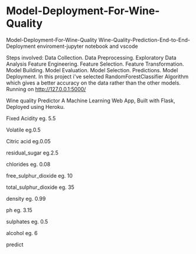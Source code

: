 # Model-Deployment-For-Wine-Quality
Model-Deployment-For-Wine-Quality
Wine-Quality-Prediction-End-to-End-Deployment enviroment-jupyter notebook and vscode

Steps involved: Data Collection. Data Preprocessing. Exploratory Data Analysis Feature Engineering. Feature Selection. Feature Transformation. Model Building. Model Evaluation. Model Selection. Predictions. Model Deployment. In this project i've selected RandomForestClassifier Algorithm which gives a better accuracy on the data rather than the other models. Running on http://127.0.0.1:5000/

Wine quality Predictor A Machine Learning Web App, Built with Flask, Deployed using Heroku.

Fixed Acidity eg. 5.5

Volatile eg.0.5

Citric acid eg.0.05

residual_sugar eg.2.5

chlorides eg. 0.08

free_sulphur_dioxide eg. 10

total_sulphur_dioxide eg. 35

density eg. 0.99

ph eg. 3.15

sulphates eg. 0.5

alcohol eg. 6

predict

